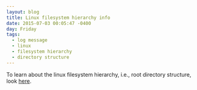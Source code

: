 ```yaml
---
layout: blog
title: Linux filesystem hierarchy info
date: 2015-07-03 00:05:47 -0400
day: Friday
tags:
  - log message
  - linux
  - filesystem hierarchy
  - directory structure
---
```


To learn about the linux filesystem hierarchy, i.e., root directory structure, look [here](http://www.tldp.org/LDP/Linux-Filesystem-Hierarchy/html/).
